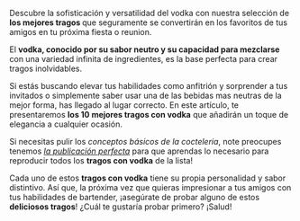 Descubre la sofisticación y versatilidad del vodka con nuestra selección de <strong>los mejores tragos </strong>que seguramente se convertirán en los favoritos de tus amigos en tu próxima fiesta o reunion.

<!-- ------------------------ Descripción Ampliada: ------------------------ -->

El <strong>vodka, conocido por su sabor neutro y su capacidad para mezclarse </strong>con una variedad infinita de ingredientes, es la base perfecta para crear tragos inolvidables.

Si estás buscando elevar tus habilidades como anfitrión y sorprender a tus invitados o simplemente saber usar una de las bebidas mas neutras de la mejor forma, has llegado al lugar correcto. En este artículo, te presentaremos <strong>los 10 mejores tragos con vodka</strong> que añadirán un toque de elegancia a cualquier ocasión.

Si necesitas pulir los <em>conceptos básicos de la cocteleria</em>, note preocupes tenemos <a href="/blog/tragos/vodka"><i>la publicación perfecta</i></a> para que aprendas lo necesario para reproducir todos los <strong>tragos con vodka</strong> de la lista!
<!-- ----------------------------- conclusion ------------------------------ -->
Cada uno de estos <strong>tragos con vodka</strong> tiene su propia personalidad y sabor distintivo. 
Así que, la próxima vez que quieras impresionar a tus amigos con tus habilidades de bartender, ¡asegúrate de probar alguno de estos<strong> deliciosos tragos</strong>! ¿Cuál te gustaría probar primero? ¡Salud!

